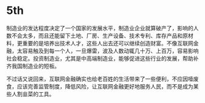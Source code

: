 # 5th
制造业的发达程度决定了一个国家的发展水平，制造业企业就算破产了，影响的人数不会太多，而且还能留下土地、厂房、生产设备、技术专利、库存产品和原材料，更重要的是培养出技术人才，这些人出去还可以继续创造财富。不像互联网金融，太容易触及到每一个人，一旦爆雷，波及人数动辄几十万、上百万，容易影响社会稳定。投资制造业，尤其是中高端制造业，能够促进这些行业的发展，帮助补齐我国制造业的短板。

不过话又说回来，互联网金融确实也给老百姓的生活带来了一些便利，不应因噎废食，应该完善监管制度，降低风险，让互联网金融更好地服务人民，而不是成为某些人割韭菜的工具。

